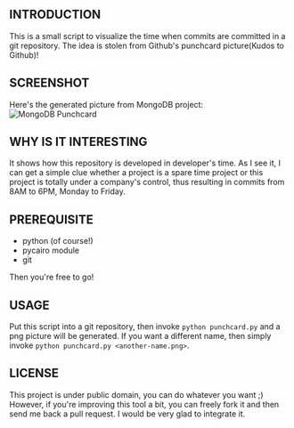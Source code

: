 INTRODUCTION
------------

This is a small script to visualize the time when commits are committed in a
git repository. The idea is stolen from Github's punchcard picture(Kudos to
Github)!

SCREENSHOT
----------

Here's the generated picture from MongoDB project:
![MongoDB Punchcard](http://printf.me/wp-content/uploads/2011/09/output-300x109.png)

WHY IS IT INTERESTING
---------------------

It shows how this repository is developed in developer's time.  As I see it, I
can get a simple clue whether a project is a spare time project or this project
is totally under a company's control, thus resulting in commits from 8AM to
6PM, Monday to Friday.

PREREQUISITE
------------

- python (of course!)
- pycairo module
- git

Then you're free to go!

USAGE
-----

Put this script into a git repository, then invoke `python punchcard.py` and a
png picture will be generated.  If you want a different name, then simply
invoke `python punchcard.py <another-name.png>`.

LICENSE
-------

This project is under public domain, you can do whatever you want ;)
However, if you're improving this tool a bit, you can freely fork it and then
send me back a pull request. I would be very glad to integrate it.
